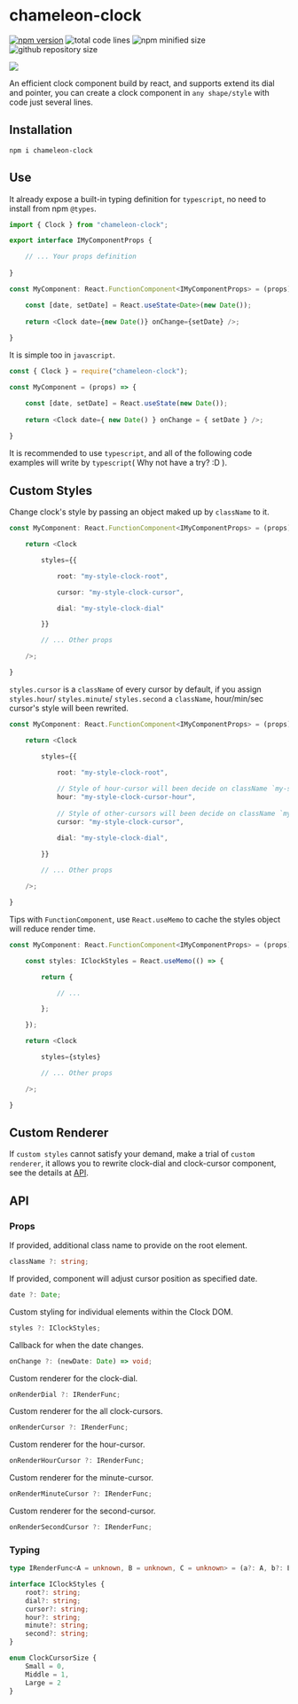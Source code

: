 # chameleon-clock

[![npm version](https://img.shields.io/npm/v/chameleon-clock)](https://www.npmjs.com/package/chameleon-clock)
![total code lines](https://img.shields.io/tokei/lines/github/neil-ji/chameleon-clock)
![npm minified size](https://img.shields.io/bundlephobia/min/chameleon-clock)
![github repository size](https://img.shields.io/github/repo-size/neil-ji/chameleon-clock)

![](https://ftp.bmp.ovh/imgs/2020/12/ea20994f740d1f43.png)

An efficient clock component build by react, and supports extend its dial and pointer, you can create a clock component in `any shape/style` with code just several lines.

## Installation

```
npm i chameleon-clock
```
## Use

It already expose a built-in typing definition for `typescript`, no need to install from npm `@types`.

```ts
import { Clock } from "chameleon-clock";

export interface IMyComponentProps {

    // ... Your props definition
    
}

const MyComponent: React.FunctionComponent<IMyComponentProps> = (props) => {

    const [date, setDate] = React.useState<Date>(new Date());
    
    return <Clock date={new Date()} onChange={setDate} />;
    
}
```

It is simple too in `javascript`.

```js
const { Clock } = require("chameleon-clock");

const MyComponent = (props) => {

    const [date, setDate] = React.useState(new Date());
    
    return <Clock date={ new Date() } onChange = { setDate } />;
    
}
```

It is recommended to use `typescript`, and all of the following code examples will write by `typescript`( Why not have a try? :D ).

## Custom Styles

Change clock's style by passing an object maked up by `className` to it.

```ts
const MyComponent: React.FunctionComponent<IMyComponentProps> = (props) => {

    return <Clock

        styles={{

            root: "my-style-clock-root",

            cursor: "my-style-clock-cursor",

            dial: "my-style-clock-dial"

        }}

        // ... Other props

    />;

}
```

`styles.cursor` is a `className` of every cursor by default, if you assign `styles.hour`/ `styles.minute`/ `styles.second` a `className`, hour/min/sec cursor's style will been rewrited. 

```ts
const MyComponent: React.FunctionComponent<IMyComponentProps> = (props) => {

    return <Clock

        styles={{

            root: "my-style-clock-root",
            
            // Style of hour-cursor will been decide on className `my-style-clock-cursor-hour`
            hour: "my-style-clock-cursor-hour",
            
            // Style of other-cursors will been decide on className `my-style-clock-cursor`
            cursor: "my-style-clock-cursor",

            dial: "my-style-clock-dial",
            
        }}

        // ... Other props

    />;

}
```

Tips with `FunctionComponent`, use `React.useMemo` to cache the styles object will reduce render time. 

```ts
const MyComponent: React.FunctionComponent<IMyComponentProps> = (props) => {

    const styles: IClockStyles = React.useMemo(() => {

        return {

            // ...

        };

    });

    return <Clock

        styles={styles}

        // ... Other props

    />;

}
```

## Custom Renderer

If `custom styles` cannot satisfy your demand, make a trial of `custom renderer`, it allows you to rewrite clock-dial and clock-cursor component, see the details at [API](https://github.com/neil-ji/chameleon-clock/edit/master/README.md#API).

## API

### Props

If provided, additional class name to provide on the root element.
```ts
className ?: string;
```

If provided, component will adjust cursor position as specified date.
```ts
date ?: Date;
```

Custom styling for individual elements within the Clock DOM.
```ts
styles ?: IClockStyles;
```

Callback for when the date changes.
```ts
onChange ?: (newDate: Date) => void;
```

Custom renderer for the clock-dial.
```ts
onRenderDial ?: IRenderFunc;
```

Custom renderer for the all clock-cursors.
```ts
onRenderCursor ?: IRenderFunc;
```

Custom renderer for the hour-cursor.
```ts
onRenderHourCursor ?: IRenderFunc;
```

Custom renderer for the minute-cursor.
```ts
onRenderMinuteCursor ?: IRenderFunc;
```

Custom renderer for the second-cursor.
```ts
onRenderSecondCursor ?: IRenderFunc;
```

### Typing

```ts
type IRenderFunc<A = unknown, B = unknown, C = unknown> = (a?: A, b?: B, c?: C) => React.ReactNode;
```

```ts
interface IClockStyles {
    root?: string;
    dial?: string;
    cursor?: string;
    hour?: string;
    minute?: string;
    second?: string;
}
```

```ts
enum ClockCursorSize {
    Small = 0,
    Middle = 1,
    Large = 2
}
```

